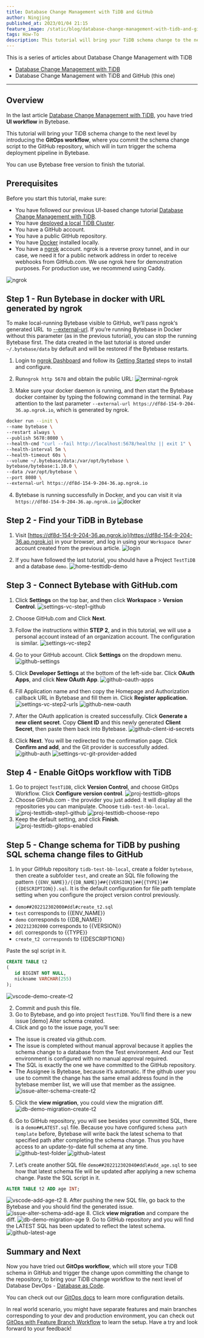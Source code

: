 ```yaml
---
title: Database Change Management with TiDB and GitHub
author: Ningjing
published_at: 2023/01/04 21:15
feature_image: /static/blog/database-change-management-with-tidb-and-github/db-change-tidb-github.webp
tags: How-To
description: This tutorial will bring your TiDB schema change to the next level by introducing the GitOps workflow, where you commit the schema change script to the GitHub repository, which will in turn trigger the schema deployment pipeline in Bytebase.
---
```


This is a series of articles about Database Change Management with TiDB

- [Database Change Management with TiDB](/blog/database-change-management-with-tidb)
- Database Change Management with TiDB and GitHub (this one)

---

## Overview

In the last article [Database Change Management with TiDB](/blog/database-change-management-with-tidb), you have tried **UI workflow** in Bytebase.

This tutorial will bring your TiDB schema change to the next level by introducing the **GitOps workflow**, where you commit the schema change script to the GitHub repository, which will in turn trigger the schema deployment pipeline in Bytebase.

You can use Bytebase free version to finish the tutorial.

## Prerequisites

Before you start this tutorial, make sure:

- You have followed our previous UI-based change tutorial [Database Change Management with TiDB](/blog/database-change-management-with-tidb).
- You have [deployed a local TiDB Cluster](https://docs.pingcap.com/tidb/stable/quick-start-with-tidb).
- You have a GitHub account.
- You have a public GitHub repository.
- You have [Docker](https://www.docker.com/) installed locally.
- You have a [ngrok](http://ngrok.com/) account. ngrok is a reverse proxy tunnel, and in our case, we need it for a public network address in order to receive webhooks from GitHub.com. We use ngrok here for demonstration purposes. For production use, we recommend using Caddy.

![ngrok](/static/blog/database-change-management-with-tidb-and-github/ngrok.webp)

## Step 1 - Run Bytebase in docker with URL generated by ngrok

To make local-running Bytebase visible to GitHub, we’ll pass ngrok‘s generated URL  to [--external-url](/docs/get-started/install/external-url). If you’re running Bytebase in Docker without this parameter (as in the previous tutorial), you can stop the running Bytebase first. The data created in the last tutorial is stored under `~/.bytebase/data` by default and will be restored if the Bytebase restarts.

1. Login to [ngrok Dashboard](https://dashboard.ngrok.com/) and follow its [Getting Started](https://dashboard.ngrok.com/get-started/setup) steps to install and configure.

2. Run`ngrok http 5678` and obtain the public URL:
![terminal-ngrok](/static/blog/database-change-management-with-tidb-and-github/terminal-ngrok.webp)

1. Make sure your docker daemon is running, and then start the Bytebase docker container by typing the following command in the terminal. Pay attention to the last parameter `--external-url https://df8d-154-9-204-36.ap.ngrok.io`, which is generated by ngrok.

````bash
docker run --init \
--name bytebase \
--restart always \
--publish 5678:8080 \
--health-cmd "curl --fail http://localhost:5678/healthz || exit 1" \
--health-interval 5m \
--health-timeout 60s \
--volume ~/.bytebase/data:/var/opt/bytebase \
bytebase/bytebase:1.10.0 \
--data /var/opt/bytebase \
--port 8080 \
--external-url https://df8d-154-9-204-36.ap.ngrok.io
````
4. Bytebase is running successfully in Docker, and you can visit it via `https://df8d-154-9-204-36.ap.ngrok.io`
![docker](/static/blog/database-change-management-with-tidb-and-github/docker.webp)
    
## Step 2 - Find your TiDB in Bytebase

1. Visit [https://df8d-154-9-204-36.ap.ngrok.io](https://df8d-154-9-204-36.ap.ngrok.io) in your browser, and log in using your `Workspace Owner` account created from the previous article.
![login](/static/blog/database-change-management-with-tidb-and-github/login.webp)

2. If you have followed the last tutorial, you should have a Project `TestTiDB` and a database `demo`.
![home-testtidb-demo](/static/blog/database-change-management-with-tidb-and-github/home-testtidb-demo.webp)

## Step 3 - Connect Bytebase with GitHub.com

1. Click **Settings** on the top bar, and then click **Workspace** > **Version Control**.
![settings-vc-step1-github](/static/blog/database-change-management-with-tidb-and-github/settings-vc-step1-github.webp)

2. Choose GitHub.com and Click **Next**.

3. Follow the instructions within **STEP 2**, and in this tutorial, we will use a personal account instead of an organization account. The configuration is similar.
![settings-vc-step2](/static/blog/database-change-management-with-tidb-and-github/settings-vc-step2.webp)

4. Go to your GitHub account. Click **Settings** on the dropdown menu.
![github-settings](/static/blog/database-change-management-with-tidb-and-github/github-settings.webp)

5. Click **Developer Settings** at the bottom of the left-side bar. Click **OAuth Apps**, and click **New OAuth App**.
![github-oauth-apps](/static/blog/database-change-management-with-tidb-and-github/github-oauth-apps.webp)

6. Fill Application name and then copy the Homepage and Authorization callback URL in Bytebase and fill them in. Click **Register application.**
![settings-vc-step2-urls](/static/blog/database-change-management-with-tidb-and-github/settings-vc-step2-urls.webp) 
![github-new-oauth](/static/blog/database-change-management-with-tidb-and-github/github-new-oauth.webp)

7. After the OAuth application is created successfully. Click **Generate a new client secret**. Copy **Client ID** and this newly generated **Client Secret**, then paste them back into Bytebase.
![github-client-id-secrets](/static/blog/database-change-management-with-tidb-and-github/github-client-id-secrets.webp)

8. Click **Next**. You will be redirected to the confirmation page. Click **Confirm and add**, and the Git provider is successfully added.
![github-auth](/static/blog/database-change-management-with-tidb-and-github/github-auth.webp)
![settings-vc-git-provider-added](/static/blog/database-change-management-with-tidb-and-github/settings-vc-git-provider-added.webp)

## Step 4 - Enable GitOps workflow with TiDB

1. Go to project `TestTiDB`, click **Version Control**, and choose GitOps Workflow. Click **Configure version control**.
![proj-testtidb-gitops](/static/blog/database-change-management-with-tidb-and-github/proj-testtidb-gitops.webp)
2. Choose GitHub.com - the provider you just added. It will display all the repositories you can manipulate. Choose `tidb-test-bb-local`.
![proj-testtidb-step1-github](/static/blog/database-change-management-with-tidb-and-github/proj-testtidb-step1-github.webp)
![proj-testtidb-choose-repo](/static/blog/database-change-management-with-tidb-and-github/proj-testtidb-choose-repo.webp)
3. Keep the default setting, and click **Finish**.
![proj-testtidb-gitops-enabled](/static/blog/database-change-management-with-tidb-and-github/proj-testtidb-gitops-enabled.webp)

## Step 5 - Change schema for TiDB by pushing SQL schema change files to GitHub

1. In your GitHub repository `tidb-test-bb-local`, create a folder `bytebase`, then create a subfolder `test`, and create an SQL file following the pattern `{{ENV_NAME}}/{{DB_NAME}}##{{VERSION}}##{{TYPE}}##{{DESCRIPTION}}.sql`. It is the default configuration for file path template setting when you configure the project version control previously.

- `demo##202212302000#ddl#create_t2.sql`
- `test` corresponds to {{ENV_NAME}}
- `demo` corresponds to {{DB_NAME}}
- `202212302000` corresponds to {{VERSION}}
- `ddl` corresponds to {{TYPE}}
- `create_t2 corresponds` to {{DESCRIPTION}}

Paste the sql script in it.

````sql
CREATE TABLE t2
(
   id BIGINT NOT NULL,
   nickname VARCHAR(255)
);
````
![vscode-demo-create-t2](/static/blog/database-change-management-with-tidb-and-github/vscode-demo-create-t2.webp)

2. Commit and push this file.
3. Go to Bytebase, and go into project `TestTiDB`. You’ll find there is a new issue [demo] Alter schema created.
4. Click and go to the issue page, you’ll see:
- The issue is created via github.com.
- The issue is completed without manual approval because it applies the schema change to a database from the Test environment. And our Test environment is configured with no manual approval required.
- The SQL is exactly the one we have committed to the GitHub repository.
- The Assignee is Bytebase, because it’s automatic. If the github user you use to commit the change has the same email address found in the bytebase member list, we will use that member as the assignee.
![issue-alter-schema-create-t2](/static/blog/database-change-management-with-tidb-and-github/issue-alter-schema-create-t2.webp)

5. Click the **view migration**, you could view the migration diff.
![db-demo-migration-create-t2](/static/blog/database-change-management-with-tidb-and-github/db-demo-migration-create-t2.webp)

6. Go to GitHub repository, you will see besides your committed SQL, there is a `demo##LATEST.sql` file. Because you have configured `Schema path template` before, Bytebase will write back the latest schema to that specified path after completing the schema change. Thus you have access to an update-to-date full schema at any time.
![github-test-folder](/static/blog/database-change-management-with-tidb-and-github/github-test-folder.webp)
![github-latest](/static/blog/database-change-management-with-tidb-and-github/github-latest.webp)

7. Let’s create another SQL file `demo##202212302040#ddl#add_age.sql` to see how that latest schema file will be updated after applying a new schema change. Paste the SQL script in it.

````sql
ALTER TABLE t2 ADD age INT;
````

![vscode-add-age-t2](/static/blog/database-change-management-with-tidb-and-github/vscode-add-age-t2.webp)
8. After pushing the new SQL file, go back to the Bytebase and you should find the generated issue.
![issue-alter-schema-add-age](/static/blog/database-change-management-with-tidb-and-github/issue-alter-schema-add-age.webp)
8. Click **view migration** and compare the diff.
![db-demo-migration-age](/static/blog/database-change-management-with-tidb-and-github/db-demo-migration-age.webp)
9. Go to GitHub repository and you will find the LATEST SQL has been updated to reflect the latest schema.
![github-latest-age](/static/blog/database-change-management-with-tidb-and-github/github-latest-age.webp)

## Summary and Next
Now you have tried out **GitOps workflow**, which will store your TiDB schema in GitHub and trigger the change upon committing the change to the repository, to bring your TiDB change workflow to the next level of Database DevOps - [Database as Code](/blog/database-as-code).

You can check out our [GitOps docs](docs/vcs-integration/overview) to learn more configuration details.

In real world scenario, you might have separate features and main branches corresponding to your dev and production environment, you can check out [GitOps with Feature Branch Workflow](/docs/how-to/workflow/gitops-feature-branch) to learn the setup. Have a try and look forward to your feedback!
